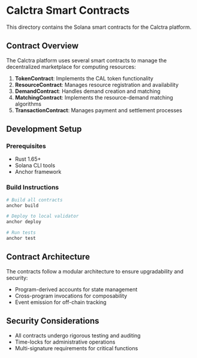 # Calctra Smart Contracts

This directory contains the Solana smart contracts for the Calctra platform.

## Contract Overview

The Calctra platform uses several smart contracts to manage the decentralized marketplace for computing resources:

1. **TokenContract**: Implements the CAL token functionality
2. **ResourceContract**: Manages resource registration and availability
3. **DemandContract**: Handles demand creation and matching
4. **MatchingContract**: Implements the resource-demand matching algorithms
5. **TransactionContract**: Manages payment and settlement processes

## Development Setup

### Prerequisites

- Rust 1.65+
- Solana CLI tools
- Anchor framework

### Build Instructions

```bash
# Build all contracts
anchor build

# Deploy to local validator
anchor deploy

# Run tests
anchor test
```

## Contract Architecture

The contracts follow a modular architecture to ensure upgradability and security:

- Program-derived accounts for state management
- Cross-program invocations for composability
- Event emission for off-chain tracking

## Security Considerations

- All contracts undergo rigorous testing and auditing
- Time-locks for administrative operations
- Multi-signature requirements for critical functions 